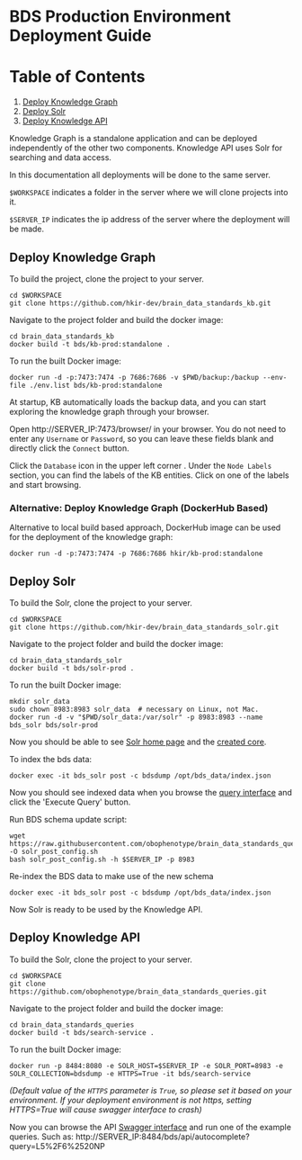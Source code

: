 # BDS Production Environment Deployment Guide

# Table of Contents
1. [Deploy Knowledge Graph](#deploy-knowledge-graph)
2. [Deploy Solr](#deploy-solr)
3. [Deploy Knowledge API](#deploy-knowledge-api)

Knowledge Graph is a standalone application and can be deployed independently of the other two components. Knowledge API uses Solr for searching and data access.

In this documentation all deployments will be done to the same server.

`$WORKSPACE` indicates a folder in the server where we will clone projects into it.

`$SERVER_IP` indicates the ip address of the server where the deployment will be made.

## Deploy Knowledge Graph

To build the project, clone the project to your server.
```
cd $WORKSPACE
git clone https://github.com/hkir-dev/brain_data_standards_kb.git
```

Navigate to the project folder and build the docker image:
```
cd brain_data_standards_kb
docker build -t bds/kb-prod:standalone .
```

To run the built Docker image:
```
docker run -d -p:7473:7474 -p 7686:7686 -v $PWD/backup:/backup --env-file ./env.list bds/kb-prod:standalone
```

At startup, KB automatically loads the backup data, and you can start exploring the knowledge graph through your browser.

Open http://SERVER_IP:7473/browser/ in your browser. You do not need to enter any `Username` or `Password`, so you can leave these fields blank and directly click the `Connect` button. 

Click the `Database` icon in the upper left corner . Under the `Node Labels` section, you can find the labels of the KB entities. Click on one of the labels and start browsing.

### __Alternative:__ Deploy Knowledge Graph (DockerHub Based)
Alternative to local build based approach, DockerHub image can be used for the deployment of the knowledge graph:
```
docker run -d -p:7473:7474 -p 7686:7686 hkir/kb-prod:standalone
```

## Deploy Solr

To build the Solr, clone the project to your server.
```
cd $WORKSPACE
git clone https://github.com/hkir-dev/brain_data_standards_solr.git
```

Navigate to the project folder and build the docker image:
```
cd brain_data_standards_solr
docker build -t bds/solr-prod .
```

To run the built Docker image:
```
mkdir solr_data
sudo chown 8983:8983 solr_data  # necessary on Linux, not Mac.
docker run -d -v "$PWD/solr_data:/var/solr" -p 8983:8983 --name bds_solr bds/solr-prod
```
Now you should be able to see [Solr home page](http://SERVER_IP:8983/solr) and the [created core](http://SERVER_IP:8983/solr/#/~cores/bdsdump).

To index the bds data:
```
docker exec -it bds_solr post -c bdsdump /opt/bds_data/index.json
```

Now you should see indexed data when you browse the [query interface](http://SERVER_IP:8983/solr/#/bdsdump/query) and click the 'Execute Query' button.

Run BDS schema update script:
```
wget https://raw.githubusercontent.com/obophenotype/brain_data_standards_queries/main/src/bds_api/scripts/solr_post_config.sh -O solr_post_config.sh
bash solr_post_config.sh -h $SERVER_IP -p 8983
```

Re-index the BDS data to make use of the new schema
```
docker exec -it bds_solr post -c bdsdump /opt/bds_data/index.json
```

Now Solr is ready to be used by the Knowledge API.

## Deploy Knowledge API

To build the Solr, clone the project to your server.
```
cd $WORKSPACE
git clone https://github.com/obophenotype/brain_data_standards_queries.git
```

Navigate to the project folder and build the docker image:
```
cd brain_data_standards_queries
docker build -t bds/search-service .
```

To run the built Docker image:
```
docker run -p 8484:8080 -e SOLR_HOST=$SERVER_IP -e SOLR_PORT=8983 -e SOLR_COLLECTION=bdsdump -e HTTPS=True -it bds/search-service 
```
_(Default value of the `HTTPS` parameter is `True`, so please set it based on your environment. If your deployment environment is not https, setting HTTPS=True will cause swagger interface to crash)_ 

Now you can browse the API [Swagger interface](http://SERVER_IP:8484/bds/) and run one of the example queries. Such as: http://SERVER_IP:8484/bds/api/autocomplete?query=L5%2F6%2520NP
